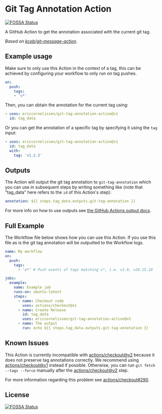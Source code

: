 # Git Tag Annotation Action
[![FOSSA Status](https://app.fossa.com/api/projects/git%2Bgithub.com%2Fericcornelissen%2Fgit-tag-annotation-action.svg?type=shield)](https://app.fossa.com/projects/git%2Bgithub.com%2Fericcornelissen%2Fgit-tag-annotation-action?ref=badge_shield)


A GitHub Action to get the annotation associated with the current git tag.

_Based on [kceb/git-message-action]._

## Example usage

Make sure to only use this Action in the context of a tag, this can be achieved
by configuring your workflow to only run on tag pushes.

```yaml
on:
  push:
    tags:
    - 'v*'
```

Then, you can obtain the annotation for the current tag using:

```yaml
- uses: ericcornelissen/git-tag-annotation-action@v1
  id: tag_data
```

Or you can get the annotation of a specific tag by specifying it using the `tag`
input:

```yaml
- uses: ericcornelissen/git-tag-annotation-action@v1
  id: tag_data
  with:
    tag: 'v1.2.3'
```

## Outputs

The Action will output the git tag annotation to `git-tag-annotation` which you
can use in subsequent steps by writing something like (note that "tag_data" here
refers to the `id` of this Action's step):

```yaml
annotation: ${{ steps.tag_data.outputs.git-tag-annotation }}
```

For more info on how to use outputs see [the GitHub Actions output docs].

## Full Example

The Workflow file below shows how you can use this Action. If you use this file
as is the git tag annotation will be outputted to the Workflow logs.

```yaml
name: My workflow
on:
  push:
    tags:
      - 'v*' # Push events of tags matching v*, i.e. v1.0, v20.15.10

jobs:
  example:
    name: Example job
    runs-on: ubuntu-latest
    steps:
      - name: Checkout code
        uses: actions/checkout@v1
      - name: Create Release
        id: tag_data
        uses: ericcornelissen/git-tag-annotation-action@v1
      - name: The output
        run: echo ${{ steps.tag_data.outputs.git-tag-annotation }}
```

## Known Issues

This Action is currently incompatible with [actions/checkout@v2] because it does
not preserve tag annotations correctly. We recommend using [actions/checkout@v1]
instead if possible. Otherwise, you can run `git fetch --tags --force` manually
after the [actions/checkout@v2] step.

For more information regarding this problem see [actions/checkout#290].

[actions/checkout@v1]: https://github.com/actions/checkout/tree/v1
[actions/checkout@v2]: https://github.com/actions/checkout/tree/v2
[actions/checkout#290]: https://github.com/actions/checkout/issues/290
[kceb/git-message-action]: https://github.com/kceb/git-message-action
[the GitHub Actions output docs]: https://help.github.com/en/actions/reference/contexts-and-expression-syntax-for-github-actions#steps-context


## License
[![FOSSA Status](https://app.fossa.com/api/projects/git%2Bgithub.com%2Fericcornelissen%2Fgit-tag-annotation-action.svg?type=large)](https://app.fossa.com/projects/git%2Bgithub.com%2Fericcornelissen%2Fgit-tag-annotation-action?ref=badge_large)